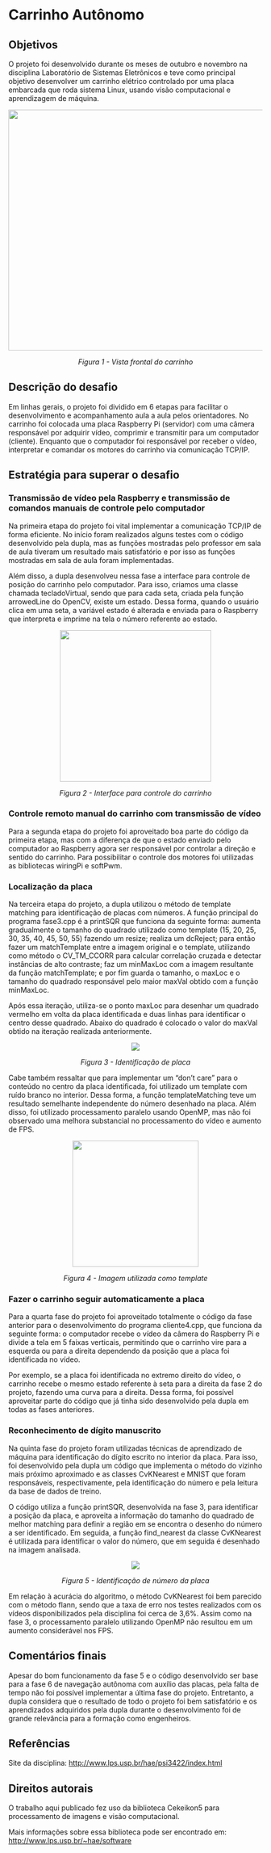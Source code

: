 # Carrinho Autônomo

## Objetivos

O projeto foi desenvolvido durante os meses de outubro e novembro na disciplina Laboratório de Sistemas Eletrônicos e teve como principal objetivo desenvolver um carrinho elétrico controlado por uma placa embarcada que roda sistema Linux, usando visão computacional e aprendizagem de máquina.

<p align="center">
  <img src=https://github.com/matheusrmorgado/smart-car/blob/master/project/carrinho.png height="477" width="614">
</p>
<p align="center">
  <i> Figura 1 - Vista frontal do carrinho </i>
</p>

## Descrição do desafio

Em linhas gerais, o projeto foi dividido em 6 etapas para facilitar o desenvolvimento e acompanhamento aula a aula pelos orientadores. No carrinho foi colocada uma placa Raspberry Pi (servidor) com uma câmera responsável por adquirir vídeo, comprimir e transmitir para um computador (cliente). Enquanto que o computador foi responsável por receber o vídeo, interpretar e comandar os motores do carrinho via comunicação TCP/IP.

## Estratégia para superar o desafio

### Transmissão de vídeo pela Raspberry e transmissão de comandos manuais de controle pelo computador

Na primeira etapa do projeto foi vital implementar a comunicação TCP/IP de forma eficiente. No início foram realizados alguns testes com o código desenvolvido pela dupla, mas as funções mostradas pelo professor em sala de aula tiveram um resultado mais satisfatório e por isso as funções mostradas em sala de aula foram implementadas.

Além disso, a dupla desenvolveu nessa fase a interface para controle de posição do carrinho pelo computador. Para isso, criamos uma classe chamada tecladoVirtual, sendo que para cada seta, criada pela função arrowedLine do OpenCV, existe um estado. Dessa forma, quando o usuário clica em uma seta, a variável estado é alterada e enviada para o Raspberry que interpreta e imprime na tela o número referente ao estado.

<p align="center">
  <img src=https://github.com/matheusrmorgado/smart-car/blob/master/exemplos/interface/interface.PNG height="300" width="300">
</p>
<p align="center">
  <i> Figura 2 - Interface para controle do carrinho </i>
</p>

### Controle remoto manual do carrinho com transmissão de vídeo

Para a segunda etapa do projeto foi aproveitado boa parte do código da primeira etapa, mas com a diferença de que o estado enviado pelo computador ao Raspberry agora ser responsável por controlar a direção e sentido do carrinho. Para possibilitar o controle dos motores foi utilizadas as bibliotecas wiringPi e softPwm.

### Localização da placa

Na terceira etapa do projeto, a dupla utilizou o método de template matching para identificação de placas com números. A função principal do programa fase3.cpp é a printSQR que funciona da seguinte forma: aumenta gradualmente o tamanho do quadrado utilizado como template (15, 20, 25, 30, 35, 40, 45, 50, 55) fazendo um resize; realiza um dcReject; para então fazer um matchTemplate entre a imagem original e o template, utilizando como método o CV_TM_CCORR para calcular correlação cruzada e detectar instâncias de alto contraste; faz um minMaxLoc com a imagem resultante da função matchTemplate; e por fim guarda o tamanho, o maxLoc e o tamanho do quadrado responsável pelo maior maxVal obtido com a função minMaxLoc.

Após essa iteração, utiliza-se o ponto maxLoc para desenhar um quadrado vermelho em volta da placa identificada e duas linhas para identificar o centro desse quadrado. Abaixo do quadrado é colocado o valor do maxVal obtido na iteração realizada anteriormente.

<p align="center">
  <img src=https://github.com/matheusrmorgado/smart-car/blob/master/project/fase3_template-matching/capturado1-quad450-fase3.png>
</p>
<p align="center">
	<i> Figura 3 - Identificação de placa </i>
</p>

Cabe também ressaltar que para implementar um “don’t care” para o conteúdo no centro da placa identificada, foi utilizado um template com ruído branco no interior. Dessa forma, a função templateMatching teve um resultado semelhante independente do número desenhado na placa. Além disso, foi utilizado processamento paralelo usando OpenMP, mas não foi observado uma melhora substancial no processamento do vídeo e aumento de FPS.

<p align="center">
  <img src=https://github.com/matheusrmorgado/smart-car/blob/master/project/fase3_template-matching/template-new.png height="250" width="250">
</p>
<p align="center">
	<i> Figura 4 - Imagem utilizada como template </i>
</p>

### Fazer o carrinho seguir automaticamente a placa

Para a quarta fase do projeto foi aproveitado totalmente o código da fase anterior para o desenvolvimento do programa cliente4.cpp, que funciona da seguinte forma: o computador recebe o vídeo da câmera do Raspberry Pi e divide a tela em 5 faixas verticais, permitindo que o carrinho vire para a esquerda ou para a direita dependendo da posição que a placa foi identificada no vídeo. 

Por exemplo, se a placa foi identificada no extremo direito do vídeo, o carrinho recebe o mesmo estado referente à seta para a direita da fase 2 do projeto, fazendo uma curva para a direita. Dessa forma, foi possível aproveitar parte do código que já tinha sido desenvolvido pela dupla em todas as fases anteriores.

### Reconhecimento de dígito manuscrito

Na quinta fase do projeto foram utilizadas técnicas de aprendizado de máquina para identificação do dígito escrito no interior da placa. Para isso, foi desenvolvido pela dupla um código que implementa o método do vizinho mais próximo aproximado e as classes CvKNearest e MNIST que foram responsáveis, respectivamente, pela identificação do número e pela leitura da base de dados de treino.

O código utiliza a função printSQR, desenvolvida na fase 3, para identificar a posição da placa, e aproveita a informação do tamanho do quadrado de melhor matching para definir a região em se encontra o desenho do número a ser identificado. Em seguida, a função find_nearest da classe CvKNearest é utilizada para identificar o valor do número, que em seguida é desenhado na imagem analisada.

<p align="center">
  <img src=https://github.com/matheusrmorgado/smart-car/blob/master/project/fase5_machine-learning/capturado1-quad100-fase5.png>
</p>
<p align="center">
	<i> Figura 5 - Identificação de número da placa </i>
</p>

Em relação à acurácia do algoritmo, o método CvKNearest foi bem parecido com o método flann, sendo que a taxa de erro nos testes realizados com os vídeos disponibilizados pela disciplina foi cerca de 3,6%. Assim como na fase 3, o processamento paralelo utilizando OpenMP não resultou em um aumento considerável nos FPS.

## Comentários finais

Apesar do bom funcionamento da fase 5 e o código desenvolvido ser base para a fase 6 de navegação autônoma com auxílio das placas, pela falta de tempo não foi possível implementar a última fase do projeto. Entretanto, a dupla considera que o resultado de todo o projeto foi bem satisfatório e os aprendizados adquiridos pela dupla durante o desenvolvimento foi de grande relevância para a formação como engenheiros.

## Referências

Site da disciplina: http://www.lps.usp.br/hae/psi3422/index.html

## Direitos autorais

O trabalho aqui publicado fez uso da biblioteca Cekeikon5 para processamento de imagens e visão computacional.

Mais informações sobre essa biblioteca pode ser encontrado em: http://www.lps.usp.br/~hae/software